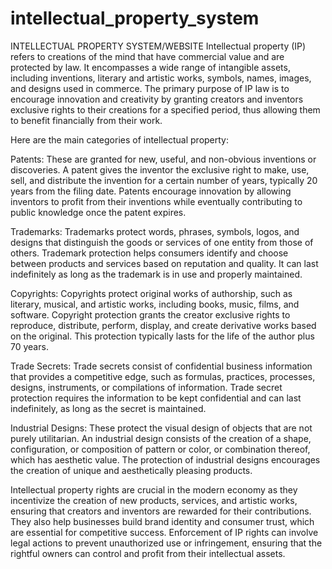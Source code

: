 # intellectual_property_system
INTELLECTUAL PROPERTY SYSTEM/WEBSITE
Intellectual property (IP) refers to creations of the mind that have commercial value and are protected by law. It encompasses a wide range of intangible assets, including inventions, literary and artistic works, symbols, names, images, and designs used in commerce. The primary purpose of IP law is to encourage innovation and creativity by granting creators and inventors exclusive rights to their creations for a specified period, thus allowing them to benefit financially from their work.

Here are the main categories of intellectual property:

Patents: These are granted for new, useful, and non-obvious inventions or discoveries. A patent gives the inventor the exclusive right to make, use, sell, and distribute the invention for a certain number of years, typically 20 years from the filing date. Patents encourage innovation by allowing inventors to profit from their inventions while eventually contributing to public knowledge once the patent expires.

Trademarks: Trademarks protect words, phrases, symbols, logos, and designs that distinguish the goods or services of one entity from those of others. Trademark protection helps consumers identify and choose between products and services based on reputation and quality. It can last indefinitely as long as the trademark is in use and properly maintained.

Copyrights: Copyrights protect original works of authorship, such as literary, musical, and artistic works, including books, music, films, and software. Copyright protection grants the creator exclusive rights to reproduce, distribute, perform, display, and create derivative works based on the original. This protection typically lasts for the life of the author plus 70 years.

Trade Secrets: Trade secrets consist of confidential business information that provides a competitive edge, such as formulas, practices, processes, designs, instruments, or compilations of information. Trade secret protection requires the information to be kept confidential and can last indefinitely, as long as the secret is maintained.

Industrial Designs: These protect the visual design of objects that are not purely utilitarian. An industrial design consists of the creation of a shape, configuration, or composition of pattern or color, or combination thereof, which has aesthetic value. The protection of industrial designs encourages the creation of unique and aesthetically pleasing products.

Intellectual property rights are crucial in the modern economy as they incentivize the creation of new products, services, and artistic works, ensuring that creators and inventors are rewarded for their contributions. They also help businesses build brand identity and consumer trust, which are essential for competitive success. Enforcement of IP rights can involve legal actions to prevent unauthorized use or infringement, ensuring that the rightful owners can control and profit from their intellectual assets.
